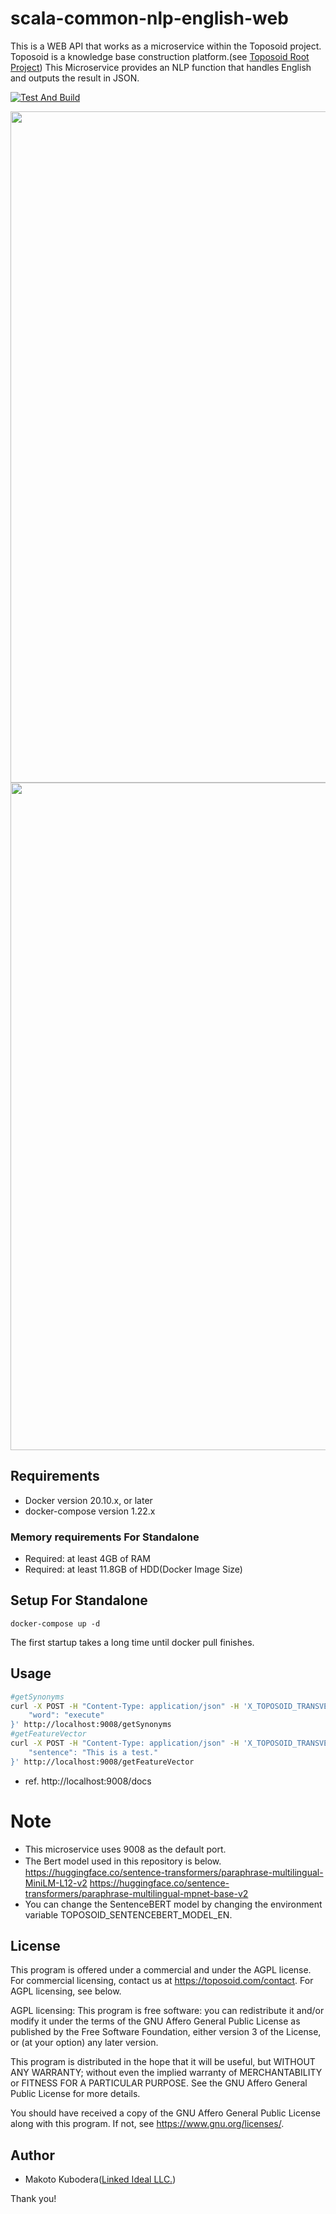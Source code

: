 # scala-common-nlp-english-web
This is a WEB API that works as a microservice within the Toposoid project.
Toposoid is a knowledge base construction platform.(see [Toposoid Root Project](https://github.com/toposoid/toposoid.git))
This Microservice provides an NLP function that handles English and outputs the result in JSON.

[![Test And Build](https://github.com/toposoid/scala-common-nlp-english-web/actions/workflows/action.yml/badge.svg)](https://github.com/toposoid/scala-common-nlp-english-web/actions/workflows/action.yml)

<img width="1074" src="https://github.com/toposoid/toposoid-common-nlp-english-web/assets/82787843/4493f392-f189-4ce8-9603-a849a666f412">
<img width="1068" src="https://github.com/toposoid/toposoid-common-nlp-english-web/assets/82787843/c11af045-d16c-47a3-be62-02ffd35dc51f">


## Requirements
* Docker version 20.10.x, or later
* docker-compose version 1.22.x

### Memory requirements For Standalone
* Required: at least 4GB of RAM
* Required: at least 11.8GB of HDD(Docker Image Size)

## Setup For Standalone
```bssh
docker-compose up -d
```
The first startup takes a long time until docker pull finishes.

## Usage
```bash
#getSynonyms
curl -X POST -H "Content-Type: application/json" -H 'X_TOPOSOID_TRANSVERSAL_STATE: {"userId":"test-user", "username":"guest", "roleId":0, "csrfToken":""}' -d '{
    "word": "execute"
}' http://localhost:9008/getSynonyms
#getFeatureVector
curl -X POST -H "Content-Type: application/json" -H 'X_TOPOSOID_TRANSVERSAL_STATE: {"userId":"test-user", "username":"guest", "roleId":0, "csrfToken":""}' -d '{
    "sentence": "This is a test."
}' http://localhost:9008/getFeatureVector
```
* ref. http://localhost:9008/docs

# Note
* This microservice uses 9008 as the default port.
* The Bert model used in this repository is below.　
https://huggingface.co/sentence-transformers/paraphrase-multilingual-MiniLM-L12-v2
https://huggingface.co/sentence-transformers/paraphrase-multilingual-mpnet-base-v2
* You can change the SentenceBERT model by changing the environment variable TOPOSOID_SENTENCEBERT_MODEL_EN.

## License
This program is offered under a commercial and under the AGPL license.
For commercial licensing, contact us at https://toposoid.com/contact.  For AGPL licensing, see below.

AGPL licensing:
This program is free software: you can redistribute it and/or modify
it under the terms of the GNU Affero General Public License as published by
the Free Software Foundation, either version 3 of the License, or
(at your option) any later version.

This program is distributed in the hope that it will be useful,
but WITHOUT ANY WARRANTY; without even the implied warranty of
MERCHANTABILITY or FITNESS FOR A PARTICULAR PURPOSE.  See the
GNU Affero General Public License for more details.

You should have received a copy of the GNU Affero General Public License
along with this program.  If not, see <https://www.gnu.org/licenses/>.

## Author
* Makoto Kubodera([Linked Ideal LLC.](https://linked-ideal.com/))

Thank you!
